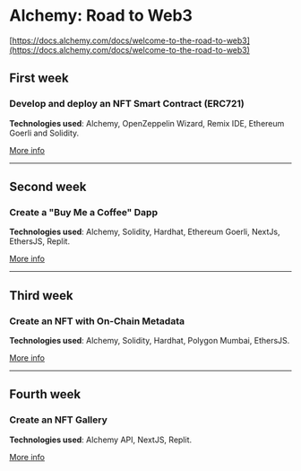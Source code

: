 # Alchemy: Road to Web3

[https://docs.alchemy.com/docs/welcome-to-the-road-to-web3](https://docs.alchemy.com/docs/welcome-to-the-road-to-web3)

## First week

### Develop and deploy an NFT Smart Contract (ERC721)

**Technologies used**: Alchemy, OpenZeppelin Wizard, Remix IDE, Ethereum Goerli and Solidity.

[More info](https://github.com/falconandrea/alchemy-road-to-web3/tree/main/week-1)

---

## Second week

### Create a "Buy Me a Coffee" Dapp

**Technologies used**: Alchemy, Solidity, Hardhat, Ethereum Goerli, NextJs, EthersJS, Replit.

[More info](https://github.com/falconandrea/alchemy-road-to-web3/tree/main/week-2)

---

## Third week

### Create an NFT with On-Chain Metadata

**Technologies used**: Alchemy, Solidity, Hardhat, Polygon Mumbai, EthersJS.

[More info](https://github.com/falconandrea/alchemy-road-to-web3/tree/main/week-3)

---

## Fourth week

### Create an NFT Gallery

**Technologies used**: Alchemy API, NextJS, Replit.

[More info](https://github.com/falconandrea/alchemy-road-to-web3/tree/main/week-4)

